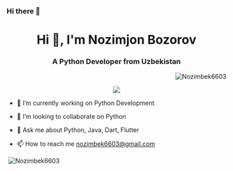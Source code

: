 ### Hi there 👋
<h1 align="center">Hi 👋, I'm Nozimjon Bozorov</h1>
<h3 align="center">A Python Developer from Uzbekistan</h3>
<p align="right"> <img src="https://komarev.com/ghpvc/?username=Nozimbek6603&label=Profile%20views&color=0e75b6&style=flat" alt="Nozimbek6603" /> </p>
<p align="center">
<img src="https://c.tenor.com/NOYF3f82b_gAAAAC/programmer.gif"> 
 </p>




- 🔭 I’m currently working on Python Development

- 👯 I’m looking to collaborate on Python

- 💬 Ask me about Python, Java, Dart, Flutter

- 📫 How to reach me nozimbek6603@gmail.com


<p>&nbsp;<img align="center" src="https://github-readme-stats.vercel.app/api?username=Nozimbek6603&show_icons=true&locale=en&theme=tokyonight" alt="Nozimbek6603" /></p>


